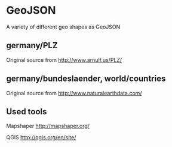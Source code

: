 # GeoJSON
A variety of different geo shapes as GeoJSON

## germany/PLZ
Original source from http://www.arnulf.us/PLZ/

## germany/bundeslaender, world/countries
Original source from http://www.naturalearthdata.com/

## Used tools
Mapshaper http://mapshaper.org/

QGIS http://qgis.org/en/site/
